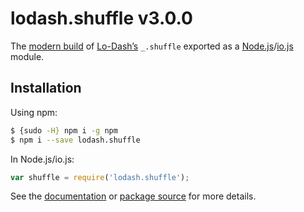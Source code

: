# lodash.shuffle v3.0.0

The [modern build](https://github.com/lodash/lodash/wiki/Build-Differences) of [Lo-Dash’s](https://lodash.com/) `_.shuffle` exported as a [Node.js](http://nodejs.org/)/[io.js](https://iojs.org/) module.

## Installation

Using npm:

```bash
$ {sudo -H} npm i -g npm
$ npm i --save lodash.shuffle
```

In Node.js/io.js:

```js
var shuffle = require('lodash.shuffle');
```

See the [documentation](https://lodash.com/docs#shuffle) or [package source](https://github.com/lodash/lodash/blob/3.0.0-npm-packages/lodash.shuffle/index.js) for more details.
